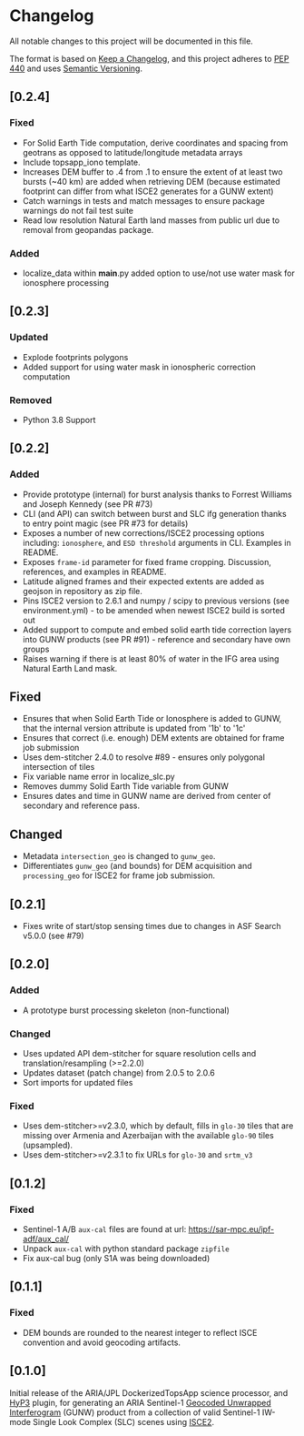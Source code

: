 # Changelog

All notable changes to this project will be documented in this file.

The format is based on [Keep a Changelog](https://keepachangelog.com/en/1.0.0/),
and this project adheres to [PEP 440](https://www.python.org/dev/peps/pep-0440/)
and uses [Semantic Versioning](https://semver.org/spec/v2.0.0.html).

## [0.2.4]

### Fixed
* For Solid Earth Tide computation, derive coordinates and spacing from geotrans as opposed to latitude/longitude metadata arrays
* Include topsapp_iono template.
* Increases DEM buffer to .4 from .1 to ensure the extent of at least two bursts (~40 km) are added when retrieving DEM (because estimated footprint can differ from what ISCE2 generates for a GUNW extent)
* Catch warnings in tests and match messages to ensure package warnings do not fail test suite
* Read low resolution Natural Earth land masses from public url due to removal from geopandas package.

### Added
* localize_data within __main__.py added option to use/not use water mask for ionosphere processing

## [0.2.3]

### Updated
* Explode footprints polygons
* Added support for using water mask in ionospheric correction computation

### Removed
* Python 3.8 Support

## [0.2.2]

### Added
* Provide prototype (internal) for burst analysis thanks to Forrest Williams and Joseph Kennedy (see PR #73)
* CLI (and API) can switch between burst and SLC ifg generation thanks to entry point magic (see PR #73 for details)
* Exposes a number of new corrections/ISCE2 processing options including: `ionosphere`, and `ESD threshold` arguments in CLI. Examples in README.
* Exposes `frame-id` parameter for fixed frame cropping. Discussion, references, and examples in README.
* Latitude aligned frames and their expected extents are added as geojson in repository as zip file.
* Pins ISCE2 version to 2.6.1 and numpy / scipy to previous versions (see environment.yml) - to be amended when newest ISCE2 build is sorted out
* Added support to compute and embed solid earth tide correction layers into GUNW products (see PR #91) - reference and secondary have own groups
* Raises warning if there is at least 80% of water in the IFG area using Natural Earth Land mask.

## Fixed
* Ensures that when Solid Earth Tide or Ionosphere is added to GUNW, that the internal version attribute is updated from '1b' to '1c'
* Ensures that correct (i.e. enough) DEM extents are obtained for frame job submission
* Uses dem-stitcher 2.4.0 to resolve #89 - ensures only polygonal intersection of tiles
* Fix variable name error in localize_slc.py
* Removes dummy Solid Earth Tide variable from GUNW
* Ensures dates and time in GUNW name are derived from center of secondary and reference pass.

## Changed
* Metadata `intersection_geo` is changed to `gunw_geo`.
* Differentiates `gunw_geo` (and bounds) for DEM acquisition and `processing_geo` for ISCE2 for frame job submission.

## [0.2.1]

* Fixes write of start/stop sensing times due to changes in ASF Search v5.0.0 (see #79)


## [0.2.0]

### Added
* A prototype burst processing skeleton (non-functional)

### Changed
* Uses updated API dem-stitcher for square resolution cells and translation/resampling (>=2.2.0)
* Updates dataset (patch change) from 2.0.5 to 2.0.6
* Sort imports for updated files

### Fixed
* Uses dem-stitcher>=v2.3.0, which by default, fills in `glo-30` tiles that are missing over Armenia and Azerbaijan with the available `glo-90` tiles (upsampled).
* Uses dem-stitcher>=v2.3.1 to fix URLs for `glo-30` and `srtm_v3`
## [0.1.2]

### Fixed
* Sentinel-1 A/B `aux-cal` files are found at url: https://sar-mpc.eu/ipf-adf/aux_cal/
* Unpack `aux-cal` with python standard package `zipfile`
* Fix aux-cal bug (only S1A was being downloaded)

## [0.1.1]

### Fixed
* DEM bounds are rounded to the nearest integer to reflect ISCE convention and avoid geocoding artifacts.

## [0.1.0]

Initial release of the ARIA/JPL DockerizedTopsApp science processor, and [HyP3](https://hyp3-docs.asf.alaska.edu)
plugin, for generating an ARIA Sentinel-1 [Geocoded Unwrapped Interferogram](https://aria.jpl.nasa.gov/products/standard-displacement-products.html)
(GUNW) product from a collection of valid Sentinel-1 IW-mode Single Look Complex (SLC) scenes using [ISCE2](https://github.com/isce-framework/isce2).

